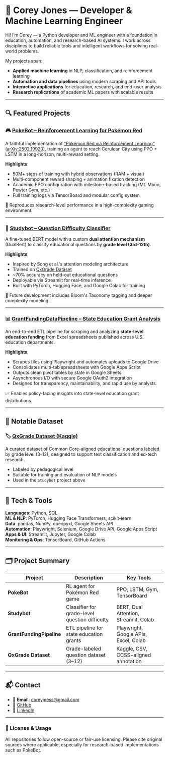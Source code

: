 # 👋 Corey Jones — Developer & Machine Learning Engineer

Hi! I’m Corey — a Python developer and ML engineer with a foundation in education, automation, and research-based AI systems. I work across disciplines to build reliable tools and intelligent workflows for solving real-world problems.

My projects span:

- **Applied machine learning** in NLP, classification, and reinforcement learning  
- **Automation and data pipelines** using modern scraping and API tools  
- **Interactive applications** for education, research, and end-user analysis  
- **Research replications** of academic ML papers with scalable results

---

## 🔍 Featured Projects

### 🎮 [PokeBot – Reinforcement Learning for Pokémon Red](https://github.com/CoreyJness/pokebot)  
A faithful implementation of [“Pokémon Red via Reinforcement Learning” (arXiv:2502.19920)](https://arxiv.org/abs/2502.19920), training an agent to reach Cerulean City using PPO + LSTM in a long-horizon, multi-reward setting.

**Highlights**:
- 50M+ steps of training with hybrid observations (RAM + visual)  
- Multi-component reward shaping + animation fixation detection  
- Academic PPO configuration with milestone-based tracking (Mt. Moon, Pewter Gym, etc.)  
- Full training logs via TensorBoard and modular config system  

🧪 Reproduces research-level performance in a high-complexity gaming environment.

---

### 🧠 [Studybot – Question Difficulty Classifier](https://github.com/CoreyJness/studybot_da_capstone)  
A fine-tuned BERT model with a custom **dual attention mechanism** (DualBert) to classify educational questions by **grade level (3rd–12th)**.

**Highlights**:
- Inspired by Song et al.'s attention modeling architecture  
- Trained on [QxGrade Dataset](https://www.kaggle.com/datasets/coreyjjness94/qxgrade-dataset)  
- ~70% accuracy on held-out educational questions  
- Deployable via Streamlit for real-time inference  
- Built with PyTorch, Hugging Face, and Google Colab for training  

📘 Future development includes Bloom's Taxonomy tagging and deeper complexity modeling.

---

### 📊 [GrantFundingDataPipeline – State Education Grant Analysis](https://github.com/CoreyJness/GrantFundingDataPipeline)  
An end-to-end ETL pipeline for scraping and analyzing **state-level education funding** from Excel spreadsheets published across U.S. education departments.

**Highlights**:
- Scrapes files using Playwright and automates uploads to Google Drive  
- Consolidates multi-tab spreadsheets with Google Apps Script  
- Outputs clean pivot tables by state in Google Sheets  
- Asynchronous I/O with secure Google OAuth2 integration  
- Designed for transparency, maintainability, and rapid use by analysts  

📈 Enables policy-facing insights into state-level education grant distributions.

---

## 📁 Notable Dataset

### 🏷️ [QxGrade Dataset (Kaggle)](https://www.kaggle.com/datasets/coreyjjness94/qxgrade-dataset)  
A curated dataset of Common Core-aligned educational questions labeled by grade level (3–12), designed to support text classification and ed-tech research.

- Labeled by pedagogical level
- Suitable for training and evaluation of NLP models
- Used in the `Studybot` project above

---

## 🧰 Tech & Tools

**Languages**: Python, SQL  
**ML & NLP**: PyTorch, Hugging Face Transformers, scikit-learn  
**Data**: pandas, NumPy, openpyxl, Google Sheets API  
**Automation**: Playwright, Selenium, Google Drive API, Google Apps Script  
**Apps & UI**: Streamlit, Jupyter, Google Colab  
**Monitoring & Ops**: TensorBoard, GitHub Actions

---

## 🗂️ Project Summary

| Project                  | Description                                      | Key Tools                               |
|--------------------------|--------------------------------------------------|------------------------------------------|
| **PokeBot**              | RL agent for Pokémon Red game                   | PPO, LSTM, Gym, TensorBoard              |
| **Studybot**             | Classifier for grade-level question difficulty  | BERT, Dual Attention, Streamlit, Colab   |
| **GrantFundingPipeline** | ETL pipeline for state education grants         | Playwright, Google APIs, Excel, Colab    |
| **QxGrade Dataset**      | Grade-labeled question dataset (3–12)           | Kaggle, CSV, CCSS-aligned annotation     |

---

## 📬 Contact

- 📧 **Email**: coreyjness@gmail.com  
- 🔗 [GitHub](https://github.com/CoreyJness)  
- 🔗 [LinkedIn](https://www.linkedin.com/in/coreyjness)

---

### 📄 License & Usage
All repositories follow open-source or fair-use licensing. Please cite original sources where applicable, especially for research-based implementations such as PokeBot.

